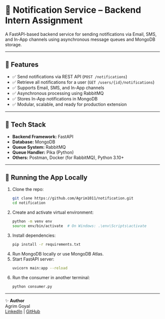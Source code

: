 # 📨 Notification Service – Backend Intern Assignment

A FastAPI-based backend service for sending notifications via Email, SMS, and In-App channels using asynchronous message queues and MongoDB storage.

---

## 🚀 Features

- ✅ Send notifications via REST API (`POST /notifications`)
- ✅ Retrieve all notifications for a user (`GET /users/{id}/notifications`)
- ✅ Supports Email, SMS, and In-App channels
- ✅ Asynchronous processing using RabbitMQ
- ✅ Stores In-App notifications in MongoDB
- ✅ Modular, scalable, and ready for production extension

---

## 🧱 Tech Stack

- **Backend Framework:** FastAPI  
- **Database:** MongoDB  
- **Queue System:** RabbitMQ  
- **Queue Handler:** Pika (Python)  
- **Others:** Postman, Docker (for RabbitMQ), Python 3.10+

---

## 🧪 Running the App Locally

1. Clone the repo:
    ```bash
    git clone https://github.com/Agrim1011/notification.git
    cd notification
    ```
2. Create and activate virtual environment:
    ```bash
    python -m venv env
    source env/bin/activate  # On Windows: .\env\Scripts\activate
    ```
3. Install dependencies:
    ```bash
    pip install -r requirements.txt
    ```
4. Run MongoDB locally or use MongoDB Atlas.
5. Start FastAPI server:
    ```bash
    uvicorn main:app --reload
    ```
6. Run the consumer in another terminal:
    ```bash
    python consumer.py
    ```

---

✨ **Author**  
Agrim Goyal  
[LinkedIn](https://linkedin.com/in/agrim1011) | [GitHub](https://github.com/Agrim1011)
